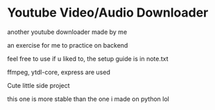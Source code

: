 <h1>Youtube Video/Audio Downloader</h1>
<p>another youtube downloader made by me</p>
<p>an exercise for me to practice on backend</p>
<p>feel free to use if u liked to, the setup guide is in note.txt</p>
<p>ffmpeg, ytdl-core, express are used</p>
<p>Cute little side project</p>
this one is more stable than the one i made on python lol
